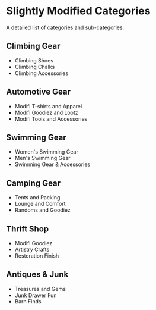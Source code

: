 # Slightly Modified Categories
A detailed list of categories and sub-categories. 

## Climbing Gear
* Climbing Shoes
* Climbing Chalks 
* Climbing Accessories

## Automotive Gear
* Modifi T-shirts and Apparel
* Modifi Goodiez and Lootz
* Modifi Tools and Accessories

## Swimming Gear
* Women's Swimming Gear
* Men's Swimming Gear
* Swimming Gear & Accessories

## Camping Gear
* Tents and Packing
* Lounge and Comfort
* Randoms and Goodiez

## Thrift Shop
* Modifi Goodiez
* Artistry Crafts
* Restoration Finish

## Antiques & Junk
* Treasures and Gems
* Junk Drawer Fun
* Barn Finds
